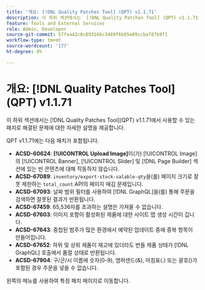 ```yaml
---
title: '개요: [!DNL Quality Patches Tool] (QPT) v1.1.71'
description: 이 하위 섹션에서는  [!DNL Quality Patches Tool] (QPT) v1.1.71에서 사용할 수 있는 패치로 해결된 문제에 대한 자세한 설명을 제공합니다.
feature: Tools and External Services
role: Admin, Developer
source-git-commit: 57fea42c0c893166c3489f6b95e09ccba787b9f1
workflow-type: tm+mt
source-wordcount: '177'
ht-degree: 0%

---
```


# 개요: [!DNL Quality Patches Tool]&#x200B;(QPT) v1.1.71

이 하위 섹션에서는 [!DNL Quality Patches Tool]&#x200B;(QPT) v1.1.71에서 사용할 수 있는 패치로 해결된 문제에 대한 자세한 설명을 제공합니다.

QPT v1.1.71에는 다음 패치가 포함됩니다.


* **ACSD-60624**: **[!UICONTROL Upload Image]**&#x200B;이(가) [!UICONTROL Image]의 [!UICONTROL Banner], [!UICONTROL Slider] 및 [!DNL Page Builder] 섹션에 있는 빈 콘텐츠에 대해 작동하지 않습니다.
* **ACSD-67089**: `inventory/export-stock-salable-qty`을(를) 페이지 크기로 잘못 제한하는 `total_count` API의 페이지 매김 문제입니다.
* **ACSD-67093**: 날짜 범위 필터를 사용하여 [!DNL GraphQL]을(를) 통해 주문을 검색하면 잘못된 결과가 반환됩니다.
* **ACSD-67459**: 65,536자를 초과하는 설명은 가져올 수 없습니다.
* **ACSD-67603**: 이미지 포함이 활성화된 제품에 대한 사이트 맵 생성 시간이 깁니다.
* **ACSD-67643**: 중첩된 범주가 많은 환경에서 예약된 업데이트 중에 중복 항목이 만들어집니다.
* **ACSD-67652**: 하위 및 상위 제품이 재고에 있더라도 번들 제품 상태가 [!DNL GraphQL] 호출에서 품절 상태로 반환됩니다.
* **ACSD-67904**: 구/군/시 이름에 숫자(0-9), 앰퍼샌드(&amp;), 마침표(.) 또는 괄호()가 포함된 경우 주문을 넣을 수 없습니다.

왼쪽의 메뉴를 사용하여 특정 패치 페이지로 이동합니다.
